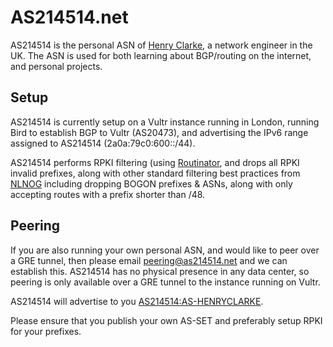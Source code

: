 # AS214514.net

AS214514 is the personal ASN of <a href="mailto:henry@henryclarke.uk">Henry Clarke</a>, a network engineer in the UK. The ASN is used for both learning about BGP/routing on the internet, and personal projects.

## Setup
AS214514 is currently setup on a Vultr instance running in London, running Bird to establish BGP to Vultr (AS20473), and advertising the IPv6 range assigned to AS214514 (2a0a:79c0:600::/44). 

AS214514 performs RPKI filtering (using [Routinator](https://github.com/NLnetLabs/routinator), and drops all RPKI invalid prefixes, along with other standard filtering best practices from [NLNOG](https://bgpfilterguide.nlnog.net/) including dropping BOGON prefixes & ASNs, along with only accepting routes with a prefix shorter than /48.

## Peering
If you are also running your own personal ASN, and would like to peer over a GRE tunnel, then please email <peering@as214514.net> and we can establish this. AS214514 has no physical presence in any data center, so peering is only available over a GRE tunnel to the instance running on Vultr.

AS214514 will advertise to you [AS214514:AS-HENRYCLARKE](https://apps.db.ripe.net/db-web-ui/lookup?source=ripe&key=AS214514%3AAS-HENRYCLARKE&type=as-set).

Please ensure that you publish your own AS-SET and preferably setup RPKI for your prefixes.

